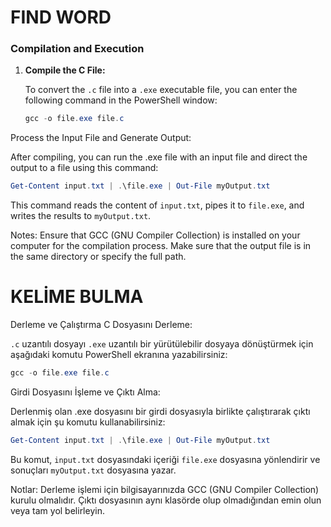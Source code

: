 # FIND WORD

### Compilation and Execution

1. **Compile the C File:**

   To convert the `.c` file into a `.exe` executable file, you can enter the following command in the PowerShell window:

   ```powershell
   gcc -o file.exe file.c
   ```

Process the Input File and Generate Output:

After compiling, you can run the .exe file with an input file and direct the output to a file using this command:

   ```powershell
   Get-Content input.txt | .\file.exe | Out-File myOutput.txt
   ```

This command reads the content of `input.txt`, pipes it to `file.exe`, and writes the results to `myOutput.txt`.

Notes:
Ensure that GCC (GNU Compiler Collection) is installed on your computer for the compilation process.
Make sure that the output file is in the same directory or specify the full path.


# KELİME BULMA

Derleme ve Çalıştırma
C Dosyasını Derleme:

`.c` uzantılı dosyayı `.exe` uzantılı bir yürütülebilir dosyaya dönüştürmek için aşağıdaki komutu PowerShell ekranına yazabilirsiniz:

   ```powershell
   gcc -o file.exe file.c
   ```

Girdi Dosyasını İşleme ve Çıktı Alma:

Derlenmiş olan .exe dosyasını bir girdi dosyasıyla birlikte çalıştırarak çıktı almak için şu komutu kullanabilirsiniz:

   ```powershell
   Get-Content input.txt | .\file.exe | Out-File myOutput.txt
   ```

Bu komut, `input.txt` dosyasındaki içeriği `file.exe` dosyasına yönlendirir ve sonuçları `myOutput.txt` dosyasına yazar.

Notlar:
Derleme işlemi için bilgisayarınızda GCC (GNU Compiler Collection) kurulu olmalıdır.
Çıktı dosyasının aynı klasörde olup olmadığından emin olun veya tam yol belirleyin.
